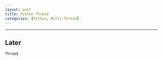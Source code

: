 ```yaml
---
layout: post
title: Python Thread
categories: [Python, Multi-Thread]
---
```


---
## **Later**

```python
Thread
```